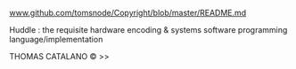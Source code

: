 
 www.github.com/tomsnode/Copyright/blob/master/README.md

Huddle : the requisite hardware encoding & systems software programming language/implementation

   THOMAS CATALANO © >>
